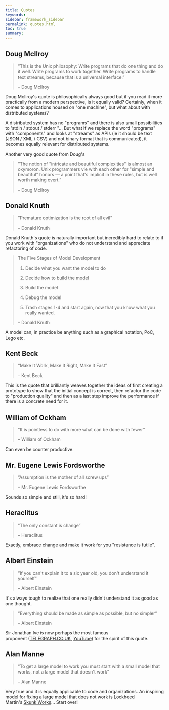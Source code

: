 ```yaml
---
title: Quotes
keywords:
sidebar: framework_sidebar
permalink: quotes.html
toc: true
summary:
---
```


## Doug McIlroy
> ”This is the Unix philosophy: Write programs that do one thing and do it well. Write programs to work together. Write programs to handle text streams, because that is a universal interface.”
>
> – Doug McIlroy  

Doug McIlroy's quote is philosophically always good but if you read it more practically from a modern perspective, is it equally valid? Certainly, when it comes to applications housed on "one machine", but what about with distributed systems?

A distributed system has no "programs" and there is also small possibilities to 'stdin / stdout / stderr "... But what if we replace the word "programs" with "components" and looks at "streams" as APIs (ie it should be text (JSON / XML / CSV) and not binary format that is communicated), it becomes equally relevant for distributed systems.


Another very good quote from Doug's
> ”The notion of "intricate and beautiful complexities" is almost an oxymoron. Unix programmers vie with each other for "simple and beautiful" honors — a point that's implicit in these rules, but is well worth making overt.”
>
> – Doug McIlroy

## Donald Knuth
> ”Premature optimization is the root of all evil”
>
> – Donald Knuth

Donald Knuth's quote is naturally important but incredibly hard to relate to if you work with "organizations" who do not understand and appreciate refactoring of code.

> The Five Stages of Model Development
>
> 1) Decide what you want the model to do
>
> 2) Decide how to build the model
>
> 3) Build the model
>
> 4) Debug the model
>
> 5) Trash stages 1-4 and start again, now that you know what you really wanted.
>
> – Donald Knuth

A model can, in practice be anything such as a graphical notation, PoC, Lego etc.

## Kent Beck
> “Make It Work, Make It Right, Make It Fast”
>
> – Kent Beck

This is the quote that brilliantly weaves together the ideas of first creating a prototype to show that the initial concept is correct, then refactor the code to "production quality" and then as a last step improve the performance if there is a concrete need for it.


## William of Ockham
> ”It is pointless to do with more what can be done with fewer”
>
> – William of Ockham  

Can even be counter productive.

## Mr. Eugene Lewis Fordsworthe
> ”Assumption is the mother of all screw ups”
>
> – Mr. Eugene Lewis Fordsworthe  

Sounds so simple and still, it's so hard!

## Heraclitus  
> ”The only constant is change”
>
> – Heraclitus  

Exactly, embrace change and make it work for you "resistance is futile".

## Albert Einstein
> ”If you can't explain it to a six year old, you don't understand it yourself”
>
> – Albert Einstein

It's always tough to realize that one really didn't understand it as good as one thought.

> ”Everything should be made as simple as possible, but no simpler”
>
> – Albert Einstein

Sir Jonathan Ive is now perhaps the most famous proponent (<a href="http://www.telegraph.co.uk/technology/apple/9283706/Jonathan-Ive-interview-simplicity-isnt-simple.html">TELEGRAPH.CO.UK</a>, <a href="http://youtu.be/1jdPKi5i030">YouTube</a>) for the spirit of this quote.


## Alan Manne
> ”To get a large model to work you must start with a small model  that works, not a large model that doesn't work”
>
> – Alan Manne

Very true and it is equally applicable to code and organizations. An inspiring model for fixing a large model that does not work is Lockheed Martin's <a href="http://en.wikipedia.org/wiki/Skunk_Works">Skunk Works</a>... Start over!
